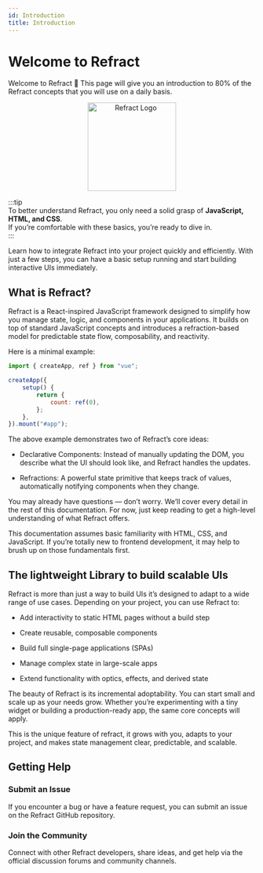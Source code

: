 ```yaml
---
id: Introduction
title: Introduction
---
```


# Welcome to Refract

Welcome to Refract 👋 This page will give you an introduction to 80% of the Refract concepts that you will use on a daily basis.

<p align='center'>
	<img src='/img/refract-logo.jpg' alt='Refract Logo' width='180' />
</p>

:::tip  
To better understand Refract, you only need a solid grasp of **JavaScript, HTML, and CSS**.  
If you’re comfortable with these basics, you’re ready to dive in.  
:::

Learn how to integrate Refract into your project quickly and efficiently. With just a few steps, you can have a basic setup running and start building interactive UIs immediately.

## What is Refract?

Refract is a React-inspired JavaScript framework designed to simplify how you manage state, logic, and components in your applications. It builds on top of standard JavaScript concepts and introduces a refraction-based model for predictable state flow, composability, and reactivity.

Here is a minimal example:

```javascript
import { createApp, ref } from "vue";

createApp({
	setup() {
		return {
			count: ref(0),
		};
	},
}).mount("#app");
```

The above example demonstrates two of Refract’s core ideas:

- Declarative Components: Instead of manually updating the DOM, you describe what the UI should look like, and Refract handles the updates.

- Refractions: A powerful state primitive that keeps track of values, automatically notifying components when they change.

You may already have questions — don’t worry. We’ll cover every detail in the rest of this documentation. For now, just keep reading to get a high-level understanding of what Refract offers.

This documentation assumes basic familiarity with HTML, CSS, and JavaScript. If you’re totally new to frontend development, it may help to brush up on those fundamentals first.

## The lightweight Library to build scalable UIs

Refract is more than just a way to build UIs it’s designed to adapt to a wide range of use cases. Depending on your project, you can use Refract to:

- Add interactivity to static HTML pages without a build step

- Create reusable, composable components

- Build full single-page applications (SPAs)

- Manage complex state in large-scale apps

- Extend functionality with optics, effects, and derived state

The beauty of Refract is its incremental adoptability. You can start small and scale up as your needs grow. Whether you’re experimenting with a tiny widget or building a production-ready app, the same core concepts will apply.

This is the unique feature of refract, it grows with you, adapts to your project, and makes state management clear, predictable, and scalable.

## Getting Help

### Submit an Issue

If you encounter a bug or have a feature request, you can submit an issue on the Refract GitHub repository.

### Join the Community

Connect with other Refract developers, share ideas, and get help via the official discussion forums and community channels.
